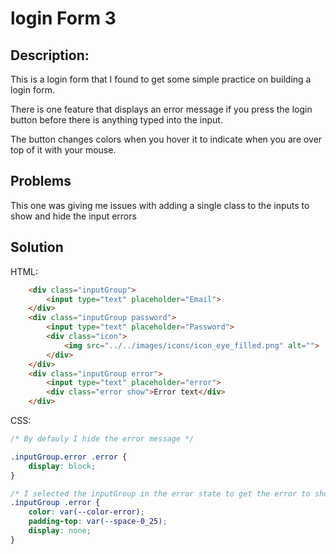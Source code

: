 # login Form 3

## Description: 
This is a login form that I found to get some simple practice on building a login form.

There is one feature that displays an error message if you press the login button before there is anything typed into the input. 

The button changes colors when you hover it to indicate when you are over top of it with your mouse.

## Problems
This one was giving me issues with adding a single class to the inputs to show and hide the input errors


## Solution

HTML: 
```html
    <div class="inputGroup">
        <input type="text" placeholder="Email">
    </div>
    <div class="inputGroup password">
        <input type="text" placeholder="Password">
        <div class="icon">
            <img src="../../images/icons/icon_eye_filled.png" alt="">
        </div>
    </div>
    <div class="inputGroup error">
        <input type="text" placeholder="error">
        <div class="error show">Error text</div>
    </div>

```

CSS:
``` css
/* By defauly I hide the error message */

.inputGroup.error .error {
    display: block;
}

/* I selected the inputGroup in the error state to get the error to show */
.inputGroup .error {
    color: var(--color-error);
    padding-top: var(--space-0_25);
    display: none;
}
```